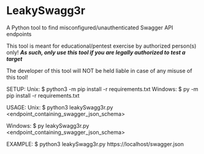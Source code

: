 # LeakySwagg3r
A Python tool to find misconfigured/unauthenticated Swagger API endpoints

This tool is meant for educational/pentest exercise by authorized person(s) only!
***As such, only use this tool if you are legally authorized to test a target***
      
The developer of this tool will NOT be held liable in case of any misuse of this tool!

SETUP:
Unix: $ python3 -m pip install -r requirements.txt
Windows: $ py -m pip install -r requirements.txt

USAGE:
Unix: 
$ python3 leakySwagg3r.py <endpoint_containing_swagger_json_schema>

Windows:
$ py leakySwagg3r.py <endpoint_containing_swagger_json_schema>


EXAMPLE: 
$ python3 leakySwagg3r.py https://localhost/swagger.json

